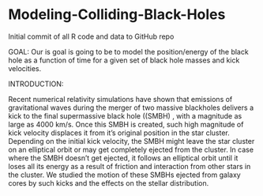 # Modeling-Colliding-Black-Holes
Initial commit of all R code and data to GitHub repo

GOAL:
Our is goal is going to be to model the position/energy of the black hole as a function of time for a given set of black hole masses and kick velocities.

INTRODUCTION:

Recent numerical relativity simulations have shown that emissions of gravitational waves during the merger of two massive blackholes delivers a kick to the final supermassive black hole ((SMBH) , with a magnitude as large as 4000 km/s. Once this SMBH is created, such high magnitude of kick velocity displaces it from it’s original position in the star cluster. Depending on the initial kick velocity, the SMBH might leave the star cluster on an elliptical orbit or may get completely ejected from the cluster. In case where the SMBH doesn’t get ejected, it follows an elliptical orbit until it loses all its energy as a result of friction and interaction from other stars in the cluster. We studied the motion of these SMBHs ejected from galaxy cores by such kicks and the effects on the stellar distribution. 

